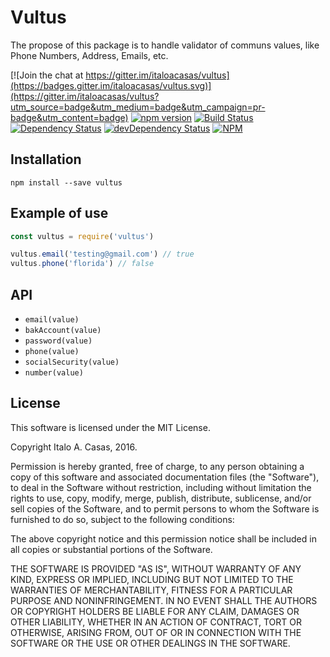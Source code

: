 # Vultus
The propose of this package is to handle validator of communs values, like Phone Numbers, Address, Emails, etc.

[![Join the chat at https://gitter.im/italoacasas/vultus](https://badges.gitter.im/italoacasas/vultus.svg)](https://gitter.im/italoacasas/vultus?utm_source=badge&utm_medium=badge&utm_campaign=pr-badge&utm_content=badge)
[![npm version](https://badge.fury.io/js/vultus.svg)](https://badge.fury.io/js/vultus)
[![Build Status](https://travis-ci.org/italoacasas/vultus.svg?branch=master)](https://travis-ci.org/italoacasas/vultus)
[![Dependency Status](https://david-dm.org/italoacasas/vultus.svg)](https://david-dm.org/italoacasas/vultus)
[![devDependency Status](https://david-dm.org/italoacasas/vultus/dev-status.svg?theme=shields.io)](https://david-dm.org/italoacasas/vultus#info=devDependencies)
[![NPM](https://nodei.co/npm/vultus.png?downloads=true)](https://nodei.co/npm/vultus/)

## Installation
`npm install --save vultus`

## Example of use
```javascript
const vultus = require('vultus')

vultus.email('testing@gmail.com') // true
vultus.phone('florida') // false
```

## API
- `email(value)`
- `bakAccount(value)`
- `password(value)`
- `phone(value)`
- `socialSecurity(value)`
- `number(value)`

## License
This software is licensed under the MIT License.

Copyright Italo A. Casas, 2016.

Permission is hereby granted, free of charge, to any person obtaining a copy of this software and associated documentation files (the "Software"), to deal in the Software without restriction, including without limitation the rights to use, copy, modify, merge, publish, distribute, sublicense, and/or sell copies of the Software, and to permit persons to whom the Software is furnished to do so, subject to the following conditions:

The above copyright notice and this permission notice shall be included in all copies or substantial portions of the Software.

THE SOFTWARE IS PROVIDED "AS IS", WITHOUT WARRANTY OF ANY KIND, EXPRESS OR IMPLIED, INCLUDING BUT NOT LIMITED TO THE WARRANTIES OF MERCHANTABILITY, FITNESS FOR A PARTICULAR PURPOSE AND NONINFRINGEMENT. IN NO EVENT SHALL THE AUTHORS OR COPYRIGHT HOLDERS BE LIABLE FOR ANY CLAIM, DAMAGES OR OTHER LIABILITY, WHETHER IN AN ACTION OF CONTRACT, TORT OR OTHERWISE, ARISING FROM, OUT OF OR IN CONNECTION WITH THE SOFTWARE OR THE USE OR OTHER DEALINGS IN THE SOFTWARE.